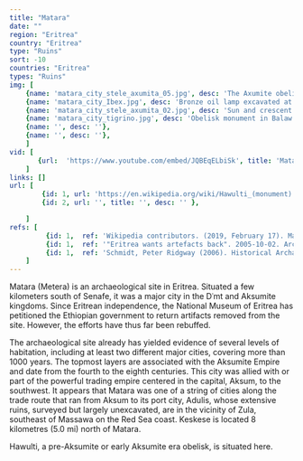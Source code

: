 ```yaml
---
title: "Matara"
date: ""
region: "Eritrea"
country: "Eritrea" 
type: "Ruins"
sort: -10
countries: "Eritrea"
types: "Ruins"
img: [
    {name: 'matara_city_stele_axumita_05.jpg', desc: 'The Axumite obelisk'},
    {name: 'matara_city_Ibex.jpg', desc: 'Bronze oil lamp excavated at Matara, dating from the Kingdom of Dʿmt (circa 8th century BCE).'},
    {name: 'matara_city_stele_axumita_02.jpg', desc: 'Sun and crescent emblems on a Matara stele.'},
    {name: 'matara_city_tigrino.jpg', desc: 'Obelisk monument in Balaw Kawa, Metera'},
    {name: '', desc: ''},
    {name: '', desc: ''},
    ]
vid: [
       {url:  'https://www.youtube.com/embed/JQBEqELbiSk', title: 'Matara - pan of site June 1970'} 
    ]
links: []
url: [
        {id: 1, url: 'https://en.wikipedia.org/wiki/Hawulti_(monument)', title: 'Hawulti (monument)', desc: 'awulti is a pre-Aksumite or early Aksumite period obelisk located in Matara, Eritrea. The monument bears the oldest known example of the ancient Ge''ez script (also known as Old Ethiopic).' },
        {id: 2, url: '', title: '', desc: '' },

    ]
refs: [
         {id: 1,  ref: 'Wikipedia contributors. (2019, February 17). Matara, Eritrea. In Wikipedia, The Free Encyclopedia. Retrieved 23:42, March 12, 2019, from ', url: 'https://en.wikipedia.org/w/index.php?title=Matara,_Eritrea&oldid=883695522'},
         {id: 1,  ref: '"Eritrea wants artefacts back". 2005-10-02. Archived from the original on 2006-06-20. Retrieved 2007-02-05.', url: 'http://www.news24.com/News24/Africa/News/0,,2-11-1447_1660407,00.html'},
         {id: 1,  ref: 'Schmidt, Peter Ridgway (2006). Historical Archaeology in Africa: Representation, Social Memory, And Oral Traditions. Rowman Altamira. p. 266. ISBN 978-0-7591-0965-0. Retrieved 30 May 2012.', url: 'https://books.google.com/books?id=hXAZnnkFJDoC&pg=PA266#v=onepage&q&f=false'}
    ]
---
```

Matara (Metera) is an archaeological site in Eritrea. Situated a few kilometers south of Senafe, it was a major city in the Dʿmt and Aksumite kingdoms. Since Eritrean independence, the National Museum of Eritrea has petitioned the Ethiopian government to return artifacts removed from the site. However, the efforts have thus far been rebuffed.

The archaeological site already has yielded evidence of several levels of habitation, including at least two different major cities, covering more than 1000 years. The topmost layers are associated with the Aksumite Empire and date from the fourth to the eighth centuries. This city was allied with or part of the powerful trading empire centered in the capital, Aksum, to the southwest. It appears that Matara was one of a string of cities along the trade route that ran from Aksum to its port city, Adulis, whose extensive ruins, surveyed but largely unexcavated, are in the vicinity of Zula, southeast of Massawa on the Red Sea coast. Keskese is located 8 kilometres (5.0 mi) north of Matara.

Hawulti, a pre-Aksumite or early Aksumite era obelisk, is situated here.